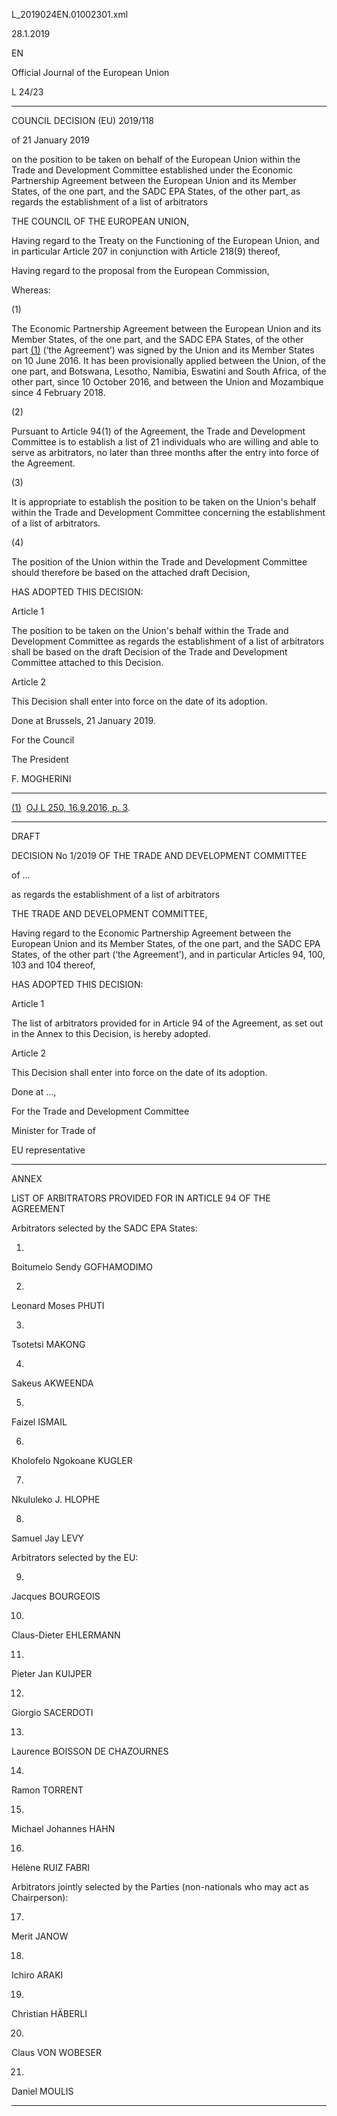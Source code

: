   L\_2019024EN.01002301.xml

  

28.1.2019   

EN

Official Journal of the European Union

L 24/23

* * *

COUNCIL DECISION (EU) 2019/118

of 21 January 2019

on the position to be taken on behalf of the European Union within the Trade and Development Committee established under the Economic Partnership Agreement between the European Union and its Member States, of the one part, and the SADC EPA States, of the other part, as regards the establishment of a list of arbitrators

THE COUNCIL OF THE EUROPEAN UNION,

Having regard to the Treaty on the Functioning of the European Union, and in particular Article 207 in conjunction with Article 218(9) thereof,

Having regard to the proposal from the European Commission,

Whereas:

  

(1)

The Economic Partnership Agreement between the European Union and its Member States, of the one part, and the SADC EPA States, of the other part [(1)](#ntr1-L_2019024EN.01002301-E0001) (‘the Agreement’) was signed by the Union and its Member States on 10 June 2016. It has been provisionally applied between the Union, of the one part, and Botswana, Lesotho, Namibia, Eswatini and South Africa, of the other part, since 10 October 2016, and between the Union and Mozambique since 4 February 2018.

  

(2)

Pursuant to Article 94(1) of the Agreement, the Trade and Development Committee is to establish a list of 21 individuals who are willing and able to serve as arbitrators, no later than three months after the entry into force of the Agreement.

  

(3)

It is appropriate to establish the position to be taken on the Union's behalf within the Trade and Development Committee concerning the establishment of a list of arbitrators.

  

(4)

The position of the Union within the Trade and Development Committee should therefore be based on the attached draft Decision,

HAS ADOPTED THIS DECISION:

Article 1

The position to be taken on the Union's behalf within the Trade and Development Committee as regards the establishment of a list of arbitrators shall be based on the draft Decision of the Trade and Development Committee attached to this Decision.

Article 2

This Decision shall enter into force on the date of its adoption.

Done at Brussels, 21 January 2019.

For the Council

The President

F. MOGHERINI

* * *

[(1)](#ntc1-L_2019024EN.01002301-E0001)  [OJ L 250, 16.9.2016, p. 3](./../../../../legal-content/EN/AUTO/?uri=OJ:L:2016:250:TOC).

* * *

DRAFT

DECISION No 1/2019 OF THE TRADE AND DEVELOPMENT COMMITTEE

of …

as regards the establishment of a list of arbitrators

THE TRADE AND DEVELOPMENT COMMITTEE,

Having regard to the Economic Partnership Agreement between the European Union and its Member States, of the one part, and the SADC EPA States, of the other part (‘the Agreement’), and in particular Articles 94, 100, 103 and 104 thereof,

HAS ADOPTED THIS DECISION:

Article 1

The list of arbitrators provided for in Article 94 of the Agreement, as set out in the Annex to this Decision, is hereby adopted.

Article 2

This Decision shall enter into force on the date of its adoption.

Done at …,

For the Trade and Development Committee

Minister for Trade of

EU representative

* * *

ANNEX

LIST OF ARBITRATORS PROVIDED FOR IN ARTICLE 94 OF THE AGREEMENT

Arbitrators selected by the SADC EPA States:

  

1.

Boitumelo Sendy GOFHAMODIMO

  

2.

Leonard Moses PHUTI

  

3.

Tsotetsi MAKONG

  

4.

Sakeus AKWEENDA

  

5.

Faizel ISMAIL

  

6.

Kholofelo Ngokoane KUGLER

  

7.

Nkululeko J. HLOPHE

  

8.

Samuel Jay LEVY

Arbitrators selected by the EU:

  

9.

Jacques BOURGEOIS

  

10.

Claus-Dieter EHLERMANN

  

11.

Pieter Jan KUIJPER

  

12.

Giorgio SACERDOTI

  

13.

Laurence BOISSON DE CHAZOURNES

  

14.

Ramon TORRENT

  

15.

Michael Johannes HAHN

  

16.

Hélène RUIZ FABRI

Arbitrators jointly selected by the Parties (non-nationals who may act as Chairperson):

  

17.

Merit JANOW

  

18.

Ichiro ARAKI

  

19.

Christian HÄBERLI

  

20.

Claus VON WOBESER

  

21.

Daniel MOULIS

* * *